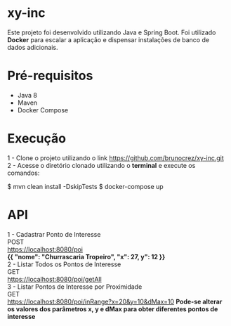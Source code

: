 # xy-inc

Este projeto foi desenvolvido utilizando Java e Spring Boot. Foi utilizado **Docker** para escalar a aplicação e dispensar instalações de banco de dados adicionais.

# Pré-requisitos

* Java 8
* Maven
* Docker Compose

# Execução

1 - Clone o projeto utilizando o link <https://github.com/brunocrez/xy-inc.git>
2 - Acesse o diretório clonado utilizando o **terminal** e execute os comandos:

$ mvn clean install -DskipTests
$ docker-compose up

# API

1 - Cadastrar Ponto de Interesse  
	POST  
	<https://localhost:8080/poi>  
	**\{{ "nome": "Churrascaria Tropeiro", "x": 27, y": 12 }\}**  
2 - Listar Todos os Pontos de Interesse  
	GET  
	<https://localhost:8080/poi/getAll>  
3 - Listar Pontos de Interesse por Proximidade  
	GET  
	<https://localhost:8080/poi/inRange?x=20&y=10&dMax=10>
	**Pode-se alterar os valores dos parâmetros x, y e dMax para obter diferentes pontos de interesse**

